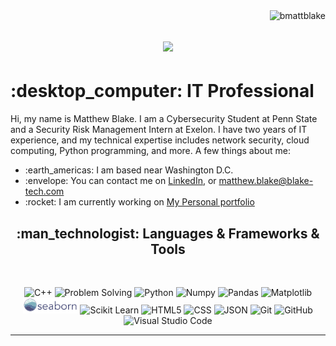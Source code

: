 <img align="right" src="https://visitor-badge.laobi.icu/badge?page_id=bmattblake.bmattblake" alt="bmattblake">    

<h1 align="center">
  <a href="https://git.io/typing-svg">
    <img src="https://readme-typing-svg.herokuapp.com/?lines=Hi!+%F0%9F%91%8B+I'm+Matthew!;Nice+to+meet+you!!&center=true&size=30">
  </a>
</h1>
   <h1>	:desktop_computer: IT Professional</h1>
<p>
  Hi, my name is Matthew Blake. I am a Cybersecurity Student at Penn State and a Security Risk Management Intern at Exelon. I have two years of IT experience, and my technical expertise includes network security, cloud computing, Python programming, and more. 
<be>
A few things about me:
  <ul>
    <li> :earth_americas: I am based near Washington D.C.</li>
    <li> :envelope: You can contact me on <a href="https://www.linkedin.com/in/matthew-at-psu/"> LinkedIn</a>, or <a href="mailto:matthew.blake@blake-tech.com"> matthew.blake@blake-tech.com</a></li>
    <li> :rocket: I am currently working on <a href="https://github.com/bmattblake/personal-portfolio">My Personal portfolio</a></li>
  </ul>

<h2 align="center"> :man_technologist: Languages & Frameworks & Tools</h2><br>
<p align="center">
  <img title="C++" height="25" src="images/cpp.svg"></code>
  <img title="Problem Solving" height="25" src="images/problemSolving.png">
  <img title="Python" height="25" src="images/python-original.svg">
  <img title="Numpy" height="25" src="images/numpy.svg">
  <img title="Pandas" height="25" src="images/pandas.svg">
  <img title="Matplotlib" height="25" src="images/matplotlib.svg">
  <img title="Seaborn" height="25" src="images/seaborn.svg">
  <img title="Scikit Learn" height="25" src="images/Scikit_learn.svg">
  <img title="HTML5" height="25" src="images/html5.svg">
  <img title="CSS" height="25" src="images/css.svg">
  <img title="JSON" height="25" src="images/json.svg">
  <img title="Git" height="25" src="images/git-original.svg">
  <img title="GitHub" height="25" src="images/github.svg">
  <img title="Visual Studio Code" height="25" src="images/vscode.png">
</p>
<hr>
